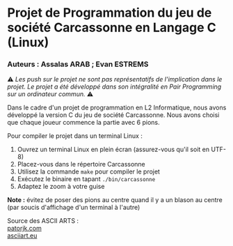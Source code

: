 # Projet de Programmation du jeu de société Carcassonne en Langage C (Linux)

### Auteurs : Assalas ARAB ; Evan ESTREMS

:warning: *Les push sur le projet ne sont pas représentatifs de l'implication dans le projet. Le projet a été développé dans son intégralité en Pair Programming sur un ordinateur commun.* :warning:

Dans le cadre d'un projet de programmation en L2 Informatique, nous avons développé la version C du jeu de société Carcassonne.
Nous avons choisi que chaque joueur commence la partie avec 6 pions.

Pour compiler le projet dans un terminal Linux :

1. Ouvrez un terminal Linux en plein écran (assurez-vous qu'il soit en UTF-8)
2. Placez-vous dans le répertoire Carcassonne
3. Utilisez la commande `make` pour compiler le projet
4. Exécutez le binaire en tapant `./bin/carcassonne`
5. Adaptez le zoom à votre guise

**Note :** évitez de poser des pions au centre quand il y a un blason au centre (par soucis d'affichage d'un terminal à l'autre)

Source des ASCII ARTS :  
[patorjk.com](https://patorjk.com/software/taag/#p=display&f=Graffiti&t=Type%20Something%20)  
[asciiart.eu](https://www.asciiart.eu/buildings-and-places/castles)
